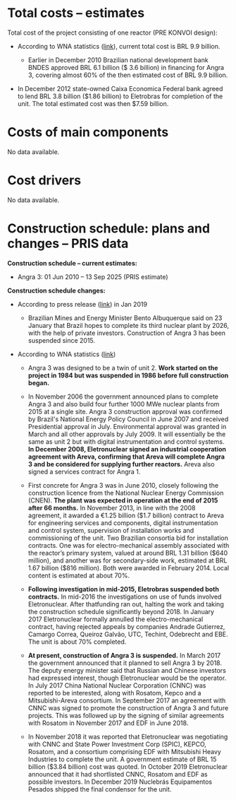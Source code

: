 **Total costs – estimates**
===========================

Total cost of the project consisting of one reactor (PRE KONVOI design):

-   According to WNA statistics ([link](https://www.world-nuclear.org/information-library/country-profiles/countries-a-f/brazil.aspx)), current total cost is BRL 9.9 billion.

    -   Earlier in December 2010 Brazilian national development bank BNDES
    approved BRL 6.1 billion (\$ 3.6 billion) in financing for Angra 3, covering almost 60% of the then estimated cost of BRL 9.9 billion.
    
-   In December 2012 state-owned Caixa Economica Federal bank agreed to lend BRL 3.8 billion (\$1.86 billion) to Eletrobras for completion of the unit. The total estimated cost was then \$7.59 billion.


**Costs of main components**
============================

No data available.



**Cost drivers**
================

No data available.



**Construction schedule: plans and changes – PRIS data**
========================================================

**Construction schedule – current estimates:**

-   Angra 3: 01 Jun 2010 – 13 Sep 2025 (PRIS estimate)
    
**Construction schedule changes:**

-   According to press release ([link](https://www.neimagazine.com/news/newsbrazil-reconsiders-completion-of-angra-3-6956581)) in Jan 2019

    -   Brazilian Mines and Energy Minister Bento Albuquerque said on 23 January that Brazil hopes to complete its third nuclear plant by 2026, with the help of private investors. Construction of Angra 3 has been suspended since 2015.
    
-   According to WNA statistics ([link](https://www.world-nuclear.org/information-library/country-profiles/countries-a-f/brazil.aspx))

    -   Angra 3 was designed to be a twin of unit 2. **Work started on the project in 1984 but was suspended in 1986 before full construction began.**
    
    -   In November 2006 the government announced plans to complete Angra 3 and also build four further 1000 MWe nuclear plants from 2015 at a single site. Angra 3 construction approval was confirmed by Brazil's National Energy Policy Council in June 2007 and received Presidential approval in July. Environmental approval was granted in March and all other approvals by July 2009. It will essentially be the same as unit 2 but with digital instrumentation and control systems. **In December 2008, Eletronuclear signed an industrial cooperation agreement with Areva, confirming that Areva will complete Angra 3 and be considered for supplying further reactors.** Areva also signed a services contract for Angra 1.

    -   First concrete for Angra 3 was in June 2010, closely following the construction licence from the National Nuclear Energy Commission (CNEN). **The plant was expected in operation at the end of 2015 after 66 months.** In November 2013, in line with the 2008 agreement, it awarded a €1.25 billion (\$1.7 billion) contract to Areva for engineering services and components, digital instrumentation and control system, supervision of installation works and commissioning of the unit. Two Brazilian consortia bid for installation contracts. One was for electro-mechanical assembly associated with the reactor’s primary system, valued at around BRL 1.31 billion (\$640 million), and another was for secondary-side work, estimated at BRL 1.67 billion (\$816 million). Both were awarded in February 2014. Local content is estimated at about 70%.

    -   **Following investigation in mid-2015, Eletrobras suspended both contracts.** In mid-2016 the investigations on use of funds involved Eletronuclear. After thatfunding ran out, halting the work and taking the construction schedule significantly beyond 2018. In January 2017 Eletronuclear formally annulled the electro-mechanical contract, having rejected appeals by companies Andrade Gutierrez, Camargo Correa, Queiroz Galvão, UTC, Techint, Odebrecht and EBE. The unit is about 70% completed.

    -   **At present, construction of Angra 3 is suspended.** In March 2017 the government announced that it planned to sell Angra 3 by 2018. The deputy energy minister said that Russian and Chinese investors had expressed interest, though Eletronuclear would be the operator. In July 2017 China National Nuclear Corporation (CNNC) was reported to be interested, along with Rosatom, Kepco and a Mitsubishi-Areva consortium. In September 2017 an agreement with CNNC was signed to promote the construction of Angra 3 and future projects. This was followed up by the signing of similar agreements with Rosatom in November 2017 and EDF in June 2018.

    -   In November 2018 it was reported that Eletronuclear was negotiating with CNNC and State Power Investment Corp (SPIC), KEPCO, Rosatom, and a consortium comprising EDF with Mitsubishi Heavy Industries to complete the unit. A government estimate of BRL 15 billion (\$3.84 billion) cost was quoted. In October 2019 Eletronuclear announced that it had shortlisted CNNC, Rosatom and EDF as possible investors. In December 2019 Nuclebrás Equipamentos Pesados shipped the final condensor for the unit.